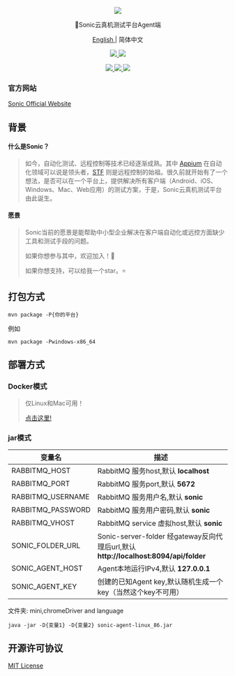 <p align="center">
  <img src="https://raw.githubusercontent.com/ZhouYixun/sonic-server/main/logo.png">
</p>
<p align="center">🎉Sonic云真机测试平台Agent端</p>
<p align="center">
  <a href="https://github.com/ZhouYixun/sonic-agent/blob/main/README.md">  
    English
  </a>
  <span>| 简体中文</span>
</p>
<p align="center">
  <a href="#">  
    <img src="https://img.shields.io/badge/release-v1.1.0-orange">
  </a>
  <a href="#">  
    <img src="https://img.shields.io/badge/platform-windows|macosx|linux-success">
  </a>
</p>
<p align="center">
  <a href="#">  
    <img src="https://img.shields.io/github/commit-activity/m/ZhouYixun/sonic-agent">
  </a>
  <a href="#">  
    <img src="https://img.shields.io/github/downloads/ZhouYixun/sonic-agent/total">
  </a>
  <a href="https://github.com/ZhouYixun/sonic-server/blob/main/LICENSE">  
    <img src="https://img.shields.io/github/license/ZhouYiXun/sonic-server?color=green&label=license&logo=license&logoColor=green">
  </a>
</p>

### 官方网站
[Sonic Official Website](http://zhouyixun.gitee.io/sonic-official-website)
## 背景

#### 什么是Sonic？

> 如今，自动化测试、远程控制等技术已经逐渐成熟。其中 [Appium](https://github.com/appium/appium) 在自动化领域可以说是领头者，[STF](https://github.com/openstf/stf) 则是远程控制的始祖。很久前就开始有了一个想法，是否可以在一个平台上，提供解决所有客户端（Android、iOS、Windows、Mac、Web应用）的测试方案，于是，Sonic云真机测试平台由此诞生。

#### 愿景

> Sonic当前的愿景是能帮助中小型企业解决在客户端自动化或远控方面缺少工具和测试手段的问题。
>
>  如果你想参与其中，欢迎加入！💪
>
> 如果你想支持，可以给我一个star。⭐

## 打包方式

```
mvn package -P{你的平台}
```

例如

```
mvn package -Pwindows-x86_64
```

## 部署方式

### Docker模式

> 仅Linux和Mac可用！
>
> [点击这里!](https://hub.docker.com/repository/docker/zhouyixun/sonic-agent-linux)

### jar模式

|  变量名   | 描述  |
|  ----  | ----  |
| RABBITMQ_HOST  | RabbitMQ 服务host,默认 **localhost** |
| RABBITMQ_PORT  | RabbitMQ 服务port,默认 **5672** |
| RABBITMQ_USERNAME  | RabbitMQ 服务用户名,默认 **sonic** |
| RABBITMQ_PASSWORD  | RabbitMQ 服务用户密码,默认 **sonic** |
| RABBITMQ_VHOST  | RabbitMQ service 虚拟host,默认 **sonic** |
| SONIC_FOLDER_URL  | Sonic-server-folder 经gateway反向代理后url,默认 **http://localhost:8094/api/folder** |
| SONIC_AGENT_HOST  | Agent本地运行IPv4,默认 **127.0.0.1** |
| SONIC_AGENT_KEY  | 创建的已知Agent key,默认随机生成一个key（当然这个key不可用） |

文件夹: mini,chromeDriver and language

```
java -jar -D{变量1} -D{变量2} sonic-agent-linux_86.jar
```

## 开源许可协议

[MIT License](LICENSE)